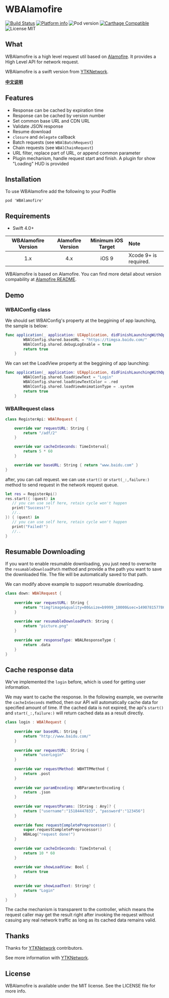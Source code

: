 WBAlamofire
==========

[![Build Status](https://api.travis-ci.org/JsonBin/WBAlamofire.svg?branch=master)](https://travis-ci.org/JsonBin/WBAlamofire)
[![Platform info](https://img.shields.io/cocoapods/p/WBAlamofire.svg?style=flat)](http://cocoadocs.org/docsets/WBAlamofire)
![Pod version](https://img.shields.io/cocoapods/v/WBAlamofire.svg?style=flat)
[![Carthage Compatible](https://img.shields.io/badge/Carthage-compatible-4BC51D.svg?style=flat)](https://github.com/Carthage/Carthage)
![License MIT](https://img.shields.io/github/license/mashape/apistatus.svg?maxAge=2592000)

## What

WBAlamofire is a high level request util based on [Alamofire][Alamofire]. It provides a High Level API for network request.

WBAlamofire is a swift version from [YTKNetwork][YTKNetwork].

[**中文说明**](Docs/README_cn.md)

## Features

* Response can be cached by expiration time
* Response can be cached by version number
* Set common base URL and CDN URL
* Validate JSON response
* Resume download
* `closure` and `delegate` callback
* Batch requests (see `WBAlBatchRequest`)
* Chain requests (see `WBAlChainRequest`)
* URL filter, replace part of URL, or append common parameter 
* Plugin mechanism, handle request start and finish. A plugin for show "Loading" HUD is provided

## Installation
To use WBAlamofire add the following to your Podfile

    pod 'WBAlamofire'
    
## Requirements

- Swift 4.0+

| WBAlamofire Version | Alamofire Version |  Minimum iOS Target | Note |
|:------------------:|:--------------------:|:-------------------:|:-----|
| 1.x | 4.x | iOS 9 | Xcode 9+ is required. |

WBAlamofire is based on Alamofire. You can find more detail about version compability at [Alamofire README](https://github.com/Alamofire/Alamofire).

## Demo

### WBAlConfig class

We should set WBAlConfig's property at the beggining of app launching, the sample is below:

```swift
func application(_ application: UIApplication, didFinishLaunchingWithOptions launchOptions: [UIApplicationLaunchOptionsKey: Any]?) -> Bool {
        WBAlConfig.shared.baseURL = "https://timgsa.baidu.com/"
        WBAlConfig.shared.debugLogEnable = true
        return true
    }
```

We can set the LoadView property at the beggining of app launching:

```swift
func application(_ application: UIApplication, didFinishLaunchingWithOptions launchOptions: [UIApplicationLaunchOptionsKey: Any]?) -> Bool {
        WBAlConfig.shared.loadViewText = "Login"
        WBAlConfig.shared.loadViewTextColor = .red
        WBAlConfig.shared.loadViewAnimationType = .system
        return true
    }
```

### WBAlRequest class
```swift
class RegisterApi: WBAlRequest {

    override var requestURL: String {
        return "/adf/2"
    }

    override var cacheInSeconds: TimeInterval{
        return 5 * 60
    }

    override var baseURL: String { return "www.baidu.com" }
}
 ```
 
after, you can call request. we can use `start()` or `start(_:,failure:)` method to send request in the network request queue.
 
 ```swift
let res = RegisterApi()
res.start({ (quest) in
    // you can use self here, retain cycle won't happen
    print("Success!")
    //..
}) { (quest) in
    // you can use self here, retain cycle won't happen
    print("Failed!")
    //..
}
 ```
 
## Resumable Downloading

If you want to enable resumable downloading, you just need to overwrite the  `resumableDownloadPath` method and provide a the path you want to save the downloaded file. The file will be automatically saved to that path.

We can modify above example to support resumable downloading.

```swift
class down: WBAlRequest {
    
    override var requestURL: String {
        return "timg?image&quality=80&size=b9999_10000&sec=1490781577869&di=e130b6d26a45afb47f42cb3c14edc2f6&imgtype=0&src=http%3A%2F%2Fpic1.win4000.com%2Fwallpaper%2F5%2F553dc1e2be070.jpg"
    }
    
    override var resumableDownloadPath: String {
        return "picture.png"
    }
    
    override var responseType: WBALResponseType {
        return .data
    }
}
```

## Cache response data
 
We've implemented the `login` before, which is used for getting user information. 

We may want to cache the response. In the following example, we overwrite  the `cacheInSeconds` method, then our API will automatically cache data for specified amount of time. If the cached data is not expired, the api's `start()` and `start(_:,failure:)` will return cached data as a result directly.

```swift
class login : WBAlRequest {
    
    override var baseURL: String {
        return "http://www.baidu.com/"
    }
    
    override var requestURL: String {
        return "userLogin"
    }
    
    override var requestMethod: WBHTTPMethod {
        return .post
    }
    
    override var paramEncoding: WBParameterEncoding {
        return .json
    }
    
    override var requestParams: [String : Any]? {
        return ["username":"15184447833", "password":"123456"]
    }
    
    override func requestCompletePreprocessor() {
        super.requestCompletePreprocessor()
        WBALog("request done!")
    }
    
    override var cacheInSeconds: TimeInterval {
        return 10 * 60
    }
    
    override var showLoadView: Bool {
        return true
    }
    
    override var showLoadText: String? {
        return "Login"
    }
}
```

The cache mechanism is transparent to the controller, which means the request caller may get the result right after invoking the request without casuing any real network traffic as long as its cached data remains valid.
    
## Thanks

Thanks for [YTKNetwork][YTKNetwork] contributors. 

See more information with [YTKNetwork][YTKNetwork].

## License

WBAlamofire is available under the MIT license. See the LICENSE file for more info.

<!-- external links -->

[Alamofire]:https://github.com/Alamofire/Alamofire
[YTKNetwork]:https://github.com/yuantiku/YTKNetwork

